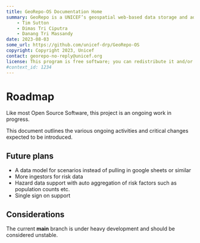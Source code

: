 ```yaml
---
title: GeoRepo-OS Documentation Home 
summary: GeoRepo is a UNICEF’s geospatial web-based data storage and administrative boundary harmonization platform.
    - Tim Sutton
    - Dimas Tri Ciputra
    - Danang Tri Massandy
date: 2023-08-03
some_url: https://github.com/unicef-drp/GeoRepo-OS
copyright: Copyright 2023, Unicef
contact: georepo-no-reply@unicef.org
license: This program is free software; you can redistribute it and/or modify it under the terms of the GNU Affero General Public License as published by the Free Software Foundation; either version 3 of the License, or (at your option) any later version.
#context_id: 1234
---
```


# Roadmap

Like most Open Source Software, this project is an ongoing work in progress.

This document outlines the various ongoing activities and critical changes 
expected to be introduced.

## Future plans

- A data model for scenarios instead of pulling in google sheets or similar
- More ingestors for risk data
- Hazard data support with auto aggregation of risk factors such as population
  counts etc.
- Single sign on support

## Considerations

The current **main** branch is under heavy development and should be considered
unstable.